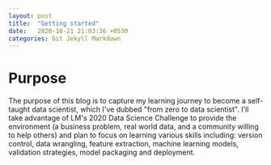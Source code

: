 ```yaml
---
layout: post
title:  "Getting started"
date:   2020-10-21 21:03:36 +0530
categories: Git Jekyll Markdown
---
```


# Purpose
The purpose of this blog is to capture my learning journey to become a self-taught data scientist, which I've dubbed "from zero to data scientist".  I'll take advantage of LM's 2020 Data Science Challenge to provide the environment (a business problem, real world data, and a community willing to help others) and plan to focus on learning various skills including: version control, data wrangling, feature extraction, machine learning models, validation strategies, model packaging and deployment.



